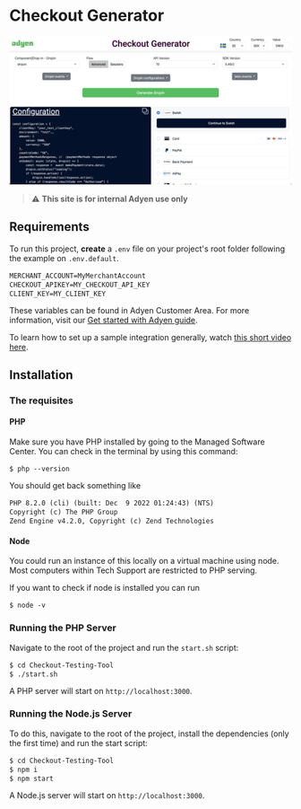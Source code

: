# Checkout Generator

![Checkout Generator](screenshot.png)

> ⚠️ **This site is for internal Adyen use only**

## Requirements

To run this project, **create** a `.env` file on your project's root folder following the example on `.env.default`.

```
MERCHANT_ACCOUNT=MyMerchantAccount
CHECKOUT_APIKEY=MY_CHECKOUT_API_KEY
CLIENT_KEY=MY_CLIENT_KEY
```

These variables can be found in Adyen Customer Area. For more information, visit our [Get started with Adyen guide](https://docs.adyen.com/get-started-with-adyen#page-introduction).

To learn how to set up a sample integration generally, watch [this short video here](https://youtu.be/AcYl5X_xEyE).

## Installation

### The requisites

#### PHP

Make sure you have PHP installed by going to the Managed Software Center. You can check in the terminal by using this command:
```
$ php --version
```
You should get back something like
```
PHP 8.2.0 (cli) (built: Dec  9 2022 01:24:43) (NTS)
Copyright (c) The PHP Group
Zend Engine v4.2.0, Copyright (c) Zend Technologies
```

#### Node

You could run an instance of this locally on a virtual machine using node. Most computers within Tech Support are restricted to PHP serving.

If you want to check if node is installed you can run
```
$ node -v
```

### Running the PHP Server

Navigate to the root of the project and run the `start.sh` script:

```
$ cd Checkout-Testing-Tool
$ ./start.sh
```

A PHP server will start on `http://localhost:3000`.

### Running the Node.js Server

To do this, navigate to the root of the project, install the dependencies (only the first time) and run the start script:

```
$ cd Checkout-Testing-Tool
$ npm i
$ npm start
```

A Node.js server will start on `http://localhost:3000`.

